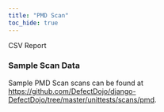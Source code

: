 ```yaml
---
title: "PMD Scan"
toc_hide: true
---
```

CSV Report
### Sample Scan Data
Sample PMD Scan scans can be found at https://github.com/DefectDojo/django-DefectDojo/tree/master/unittests/scans/pmd.